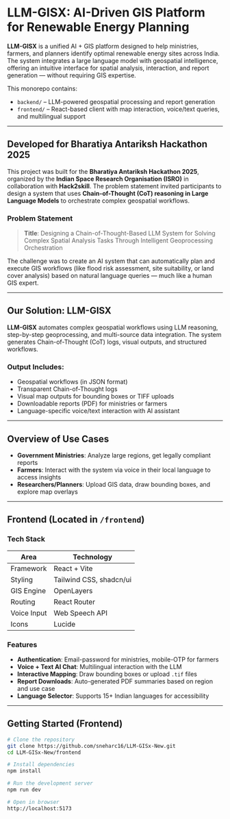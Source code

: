 # LLM-GISX: AI-Driven GIS Platform for Renewable Energy Planning

**LLM-GISX** is a unified AI + GIS platform designed to help ministries, farmers, and planners identify optimal renewable energy sites across India. The system integrates a large language model with geospatial intelligence, offering an intuitive interface for spatial analysis, interaction, and report generation — without requiring GIS expertise.

This monorepo contains:

- `backend/` – LLM-powered geospatial processing and report generation
- `frontend/` – React-based client with map interaction, voice/text queries, and multilingual support

---

## Developed for Bharatiya Antariksh Hackathon 2025

This project was built for the **Bharatiya Antariksh Hackathon 2025**, organized by the **Indian Space Research Organisation (ISRO)** in collaboration with **Hack2skill**. The problem statement invited participants to design a system that uses **Chain-of-Thought (CoT) reasoning in Large Language Models** to orchestrate complex geospatial workflows.

### Problem Statement

> **Title**: Designing a Chain-of-Thought-Based LLM System for Solving Complex Spatial Analysis Tasks Through Intelligent Geoprocessing Orchestration

The challenge was to create an AI system that can automatically plan and execute GIS workflows (like flood risk assessment, site suitability, or land cover analysis) based on natural language queries — much like a human GIS expert.

---

## Our Solution: LLM-GISX

**LLM-GISX** automates complex geospatial workflows using LLM reasoning, step-by-step geoprocessing, and multi-source data integration. The system generates Chain-of-Thought (CoT) logs, visual outputs, and structured workflows.

### Output Includes:

- Geospatial workflows (in JSON format)
- Transparent Chain-of-Thought logs
- Visual map outputs for bounding boxes or TIFF uploads
- Downloadable reports (PDF) for ministries or farmers
- Language-specific voice/text interaction with AI assistant

---

## Overview of Use Cases

- **Government Ministries**: Analyze large regions, get legally compliant reports
- **Farmers**: Interact with the system via voice in their local language to access insights
- **Researchers/Planners**: Upload GIS data, draw bounding boxes, and explore map overlays

---

## Frontend (Located in `/frontend`)

### Tech Stack

| Area            | Technology                                |
|-----------------|-------------------------------------------|
| Framework       | React + Vite                              |
| Styling         | Tailwind CSS, shadcn/ui                   |
| GIS Engine      | OpenLayers                                |
| Routing         | React Router                              |
| Voice Input     | Web Speech API                            |
| Icons           | Lucide                                    |

### Features

- **Authentication**: Email-password for ministries, mobile-OTP for farmers
- **Voice + Text AI Chat**: Multilingual interaction with the LLM
- **Interactive Mapping**: Draw bounding boxes or upload `.tif` files
- **Report Downloads**: Auto-generated PDF summaries based on region and use case
- **Language Selector**: Supports 15+ Indian languages for accessibility

---

## Getting Started (Frontend)

```bash
# Clone the repository
git clone https://github.com/sneharc16/LLM-GISx-New.git
cd LLM-GISx-New/frontend

# Install dependencies
npm install

# Run the development server
npm run dev

# Open in browser
http://localhost:5173
